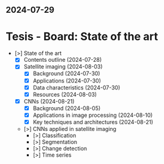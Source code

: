 2024-07-29
---
# Tesis - Board: State of the art

- [>] State of the art
	- [x] Contents outline (2024-07-28)
	- [x] Satellite imaging (2024-08-03)
		- [x] Background (2024-07-30)
		- [x] Applications (2024-07-30)
		- [x] Data characteristics (2024-07-30)
		- [x] Resources (2024-08-03)
	- [x] CNNs (2024-08-21)
		- [x] Background (2024-08-05)
		- [x] Applications in image processing (2024-08-10)
		- [x] Key techniques and architectures (2024-08-21)
	- [>] CNNs applied in satellite imaging
		- [>] Classification
		- [>] Segmentation
		- [>] Change detection
		- [>] Time series
